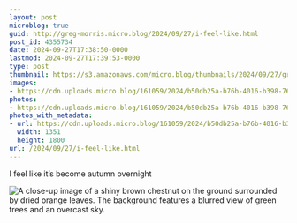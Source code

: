 ```yaml
---
layout: post
microblog: true
guid: http://greg-morris.micro.blog/2024/09/27/i-feel-like.html
post_id: 4355734
date: 2024-09-27T17:38:50-0000
lastmod: 2024-09-27T17:39:53-0000
type: post
thumbnail: https://s3.amazonaws.com/micro.blog/thumbnails/2024/09/27/gregmorris.co.uk/da10cce78ded51d7a4afb2439b1f4588.png
images:
- https://cdn.uploads.micro.blog/161059/2024/b50db25a-b76b-4016-b398-76d78999155b.jpg
photos:
- https://cdn.uploads.micro.blog/161059/2024/b50db25a-b76b-4016-b398-76d78999155b.jpg
photos_with_metadata:
- url: https://cdn.uploads.micro.blog/161059/2024/b50db25a-b76b-4016-b398-76d78999155b.jpg
  width: 1351
  height: 1800
url: /2024/09/27/i-feel-like.html
---
```

I feel like it’s become autumn overnight

![A close-up image of a shiny brown chestnut on the ground surrounded by dried orange leaves. The background features a blurred view of green trees and an overcast sky.](https://gregmorris.co.uk/uploads/2024/b50db25a-b76b-4016-b398-76d78999155b.jpg)

